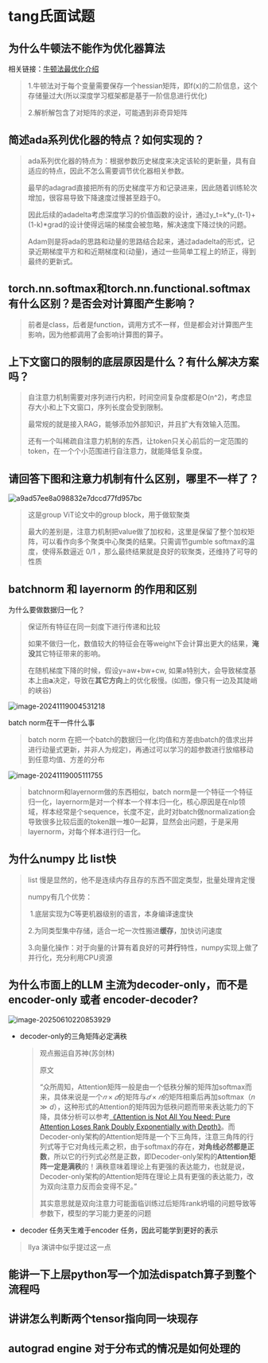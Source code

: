# tang氏面试题

## 为什么牛顿法不能作为优化器算法

相关链接：[牛顿法最优化介绍](https://zh.d2l.ai/chapter_optimization/gd.html#id7)

>1.牛顿法对于每个变量需要保存一个hessian矩阵，即f(x)的二阶信息，这个存储量过大(所以深度学习框架都是基于一阶信息进行优化)
>
>2.解析解包含了对矩阵的求逆，可能遇到非奇异矩阵



## 简述ada系列优化器的特点？如何实现的？

> ada系列优化器的特点为：根据参数历史梯度来决定该轮的更新量，具有自适应的特点，因此不怎么需要调节优化器相关参数。
>
> 最早的adagrad直接把所有的历史梯度平方和记录进来，因此随着训练轮次增加，很容易导致下降速度过慢甚至趋于0。
>
> 因此后续的adadelta考虑深度学习的价值函数的设计，通过y_t=k*y_{t-1}+(1-k)\*grad的设计使得远端的梯度会被忽略，解决速度下降过快的问题。
>
> Adam则是将ada的思路和动量的思路结合起来，通过adadelta的形式，记录近期梯度平方和和近期梯度和(动量)，通过一些简单工程上的矫正，得到最终的更新式。

## torch.nn.softmax和torch.nn.functional.softmax有什么区别？是否会对计算图产生影响？

> 前者是class，后者是function，调用方式不一样，但是都会对计算图产生影响，因为他都调用了会影响计算图的算子。

## 上下文窗口的限制的底层原因是什么？有什么解决方案吗？

> 自注意力机制需要对序列进行内积，时间空间复杂度都是O(n^2)，考虑显存大小和上下文窗口，序列长度会受到限制。
>
> 最常规的就是接入RAG，能够添加外部知识，并且扩大有效输入范围。
>
> 还有一个叫稀疏自注意力机制的东西，让token只关心前后的一定范围的token，在一个个小范围进行自注意力，就能降低复杂度。

## 请回答下图和注意力机制有什么区别，哪里不一样了？

![a9ad57ee8a098832e7dccd77fd957bc](https://typorasyt.oss-cn-nanjing.aliyuncs.com/202410262136006.png)

> 这是group ViT论文中的group block，用于做软聚类
>
> 最大的差别是，注意力机制把value做了加权和，这里是保留了整个加权矩阵，可以看作向多个聚类中心聚类的结果。只需调节gumble softmax的温度，使得系数逼近 0/1 ，那么最终结果就是良好的软聚类，还维持了可导的性质

## batchnorm 和 layernorm 的作用和区别

为什么要做数据归一化？

>保证所有特征在同一刻度下进行传递和比较
>
>如果不做归一化，数值较大的特征会在等weight下会计算出更大的结果，**淹没**其它特征带来的影响。
>
>在随机梯度下降的时候，假设y=aw+bw+cw, 如果a特别大，会导致梯度基本上由**a**决定，导致在**其它方向**上的优化极慢。(如图，像只有一边及其陡峭的峡谷)

![image-20241119004531218](https://typorasyt.oss-cn-nanjing.aliyuncs.com/202411190045271.png)

batch norm在干一件什么事

>batch norm 在把一个batch的数据归一化(均值和方差由batch的值求出并进行动量式更新，并非人为规定)，再通过可以学习的超参数进行放缩移动到任意均值、方差的分布

![image-20241119005111755](https://typorasyt.oss-cn-nanjing.aliyuncs.com/202411190051954.png)

> batchnorm和layernorm做的东西相似，batch norm是一个特征一个特征归一化，layernorm是对一个样本一个样本归一化，核心原因是在nlp领域，样本经常是个sequence，长度不定，此时对batch做normalization会导致很多比较后面的token跟一堆0一起算，显然会出问题，于是采用layernorm，对每个样本进行归一化。

## 为什么numpy 比 list快

> list 慢是显然的，他不是连续内存且存的东西不固定类型，批量处理肯定慢
>
> numpy有几个优势：
>
> ​	1.底层实现为C等更机器级别的语言，本身编译速度快
>
> ​	2.为同类型集中存储，适合一坨一次性搬进**缓存**，加快访问速度
>
> ​    3.向量化操作：对于向量的计算有着良好的可**并行**特性，numpy实现上做了并行化，充分利用CPU资源

## 为什么市面上的LLM 主流为decoder-only，而不是encoder-only 或者 encoder-decoder?

![image-20250610220853929](https://typorasyt.oss-cn-nanjing.aliyuncs.com/202506102209020.png)

- decoder-only的三角矩阵必定满秩

  > 观点搬运自苏神(苏剑林)
  >
  > 原文
  >
  > “众所周知，Attention矩阵一般是由一个低秩分解的矩阵加softmax而来，具体来说是一个$𝑛×𝑑$的矩阵与$𝑑×𝑛$的矩阵相乘后再加softmax（$n≫d$），这种形式的Attention的矩阵因为低秩问题而带来表达能力的下降，具体分析可以参考[《Attention is Not All You Need: Pure Attention Loses Rank Doubly Exponentially with Depth》](https://papers.cool/arxiv/2103.03404)。而Decoder-only架构的Attention矩阵是一个下三角阵，注意三角阵的行列式等于它对角线元素之积，由于softmax的存在，**对角线必然都是正数**，所以它的行列式必然是正数，即Decoder-only架构的**Attention矩阵一定是满秩**的！满秩意味着理论上有更强的表达能力，也就是说，Decoder-only架构的Attention矩阵在理论上具有更强的表达能力，改为双向注意力反而会变得不足。”
  >
  > 其实意思就是双向注意力可能面临训练过后矩阵rank坍塌的问题导致等参数下，模型的学习能力更差的问题

- decoder 任务天生难于encoder 任务，因此可能学到更好的表示

> Ilya 演讲中似乎提过这一点

## 能讲一下上层python写一个加法dispatch算子到整个流程吗



## 讲讲怎么判断两个tensor指向同一块现存



## autograd engine 对于分布式的情况是如何处理的
